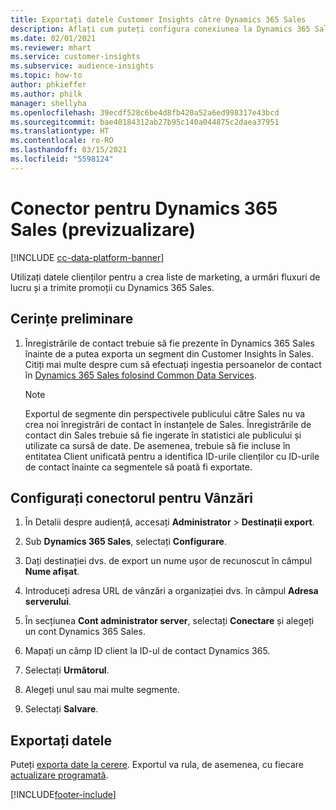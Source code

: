 ```yaml
---
title: Exportați datele Customer Insights către Dynamics 365 Sales
description: Aflați cum puteți configura conexiunea la Dynamics 365 Sales.
ms.date: 02/01/2021
ms.reviewer: mhart
ms.service: customer-insights
ms.subservice: audience-insights
ms.topic: how-to
author: phkieffer
ms.author: philk
manager: shellyha
ms.openlocfilehash: 39ecdf528c6be4d8fb420a52a6ed998317e43bcd
ms.sourcegitcommit: bae40184312ab27b95c140a044875c2daea37951
ms.translationtype: HT
ms.contentlocale: ro-RO
ms.lasthandoff: 03/15/2021
ms.locfileid: "5598124"
---
```

# <a name="connector-for-dynamics-365-sales-preview"></a>Conector pentru Dynamics 365 Sales (previzualizare)

[!INCLUDE [cc-data-platform-banner](../includes/cc-data-platform-banner.md)]

Utilizați datele clienților pentru a crea liste de marketing, a urmări fluxuri de lucru și a trimite promoții cu Dynamics 365 Sales.

## <a name="prerequisite"></a>Cerințe preliminare

1. Înregistrările de contact trebuie să fie prezente în Dynamics 365 Sales înainte de a putea exporta un segment din Customer Insights în Sales. Citiți mai multe despre cum să efectuați ingestia persoanelor de contact în [Dynamics 365 Sales folosind Common Data Services](connect-power-query.md).

   > [!NOTE]
   > Exportul de segmente din perspectivele publicului către Sales nu va crea noi înregistrări de contact în instanțele de Sales. Înregistrările de contact din Sales trebuie să fie ingerate în statistici ale publicului și utilizate ca sursă de date. De asemenea, trebuie să fie incluse în entitatea Client unificată pentru a identifica ID-urile clienților cu ID-urile de contact înainte ca segmentele să poată fi exportate.

## <a name="configure-the-connector-for-sales"></a>Configurați conectorul pentru Vânzări

1. În Detalii despre audiență, accesați **Administrator** > **Destinații export**.

1. Sub **Dynamics 365 Sales**, selectați **Configurare**.

1. Dați destinației dvs. de export un nume ușor de recunoscut în câmpul **Nume afișat**.

1. Introduceți adresa URL de vânzări a organizației dvs. în câmpul **Adresa serverului**.

1. În secțiunea **Cont administrator server**, selectați **Conectare** și alegeți un cont Dynamics 365 Sales.

1. Mapați un câmp ID client la ID-ul de contact Dynamics 365.

1. Selectați **Următorul**.

1. Alegeți unul sau mai multe segmente.

1. Selectați **Salvare**.

## <a name="export-the-data"></a>Exportați datele

Puteți [exporta date la cerere](export-destinations.md). Exportul va rula, de asemenea, cu fiecare [actualizare programată](system.md#schedule-tab).


[!INCLUDE[footer-include](../includes/footer-banner.md)]